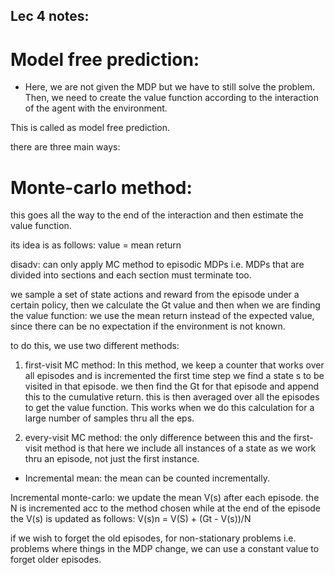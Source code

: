 ## Lec 4 notes:

# Model free prediction: 

- Here, we are not given the MDP but we have to still solve the problem. Then, we need to create the value function according to the interaction of the agent with the environment.

This is called as model free prediction.

there are three main ways:

# Monte-carlo method: 

this goes all the way to the end of the interaction and then estimate the value function.

its idea is as follows: value = mean return

disadv: can only apply MC method to episodic MDPs i.e. MDPs that are divided into sections and each section must terminate too.

we sample a set of state actions and reward from the episode under a certain policy, then we calculate the Gt value and then when we are finding the value function: we use the mean return instead of the expected value, since there can be no expectation if the environment is not known.

to do this, we use two different methods:

1. first-visit MC method: In this method, we keep a counter that works over all episodes and is incremented the first time step we find a state s to be visited in that episode. we then find the Gt for that episode and append this to the cumulative return. this is then averaged over all the episodes to get the value function. This works when we do this calculation for a large number of samples thru all the eps.

2. every-visit MC method: the only difference between this and the first-visit method is that here we include all instances of a state as we work thru an episode, not just the first instance.

- Incremental mean: the mean can be counted incrementally.

Incremental monte-carlo: we update the mean V(s) after each episode. 
the N is incremented acc to the method chosen while at the end of the episode the V(s) is updated as follows: V(s)n = V(S) + (Gt - V(s))/N

if we wish to forget the old episodes, for non-stationary problems i.e. problems where things in the MDP change, we can use a constant value to forget older episodes.